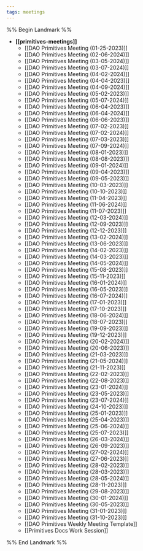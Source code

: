 ```yaml
---
tags: meetings
---
```

%% Begin Landmark %%
- **[[primitives-meetings]]**
  - [[DAO Primitives Meeting (01-25-2023)]]
  - [[DAO Primitives Meeting (02-06-2024)]]
  - [[DAO Primitives Meeting (03-05-2024)]]
  - [[DAO Primitives Meeting (03-07-2024)]]
  - [[DAO Primitives Meeting (04-02-2024)]]
  - [[DAO Primitives Meeting (04-04-2023)]]
  - [[DAO Primitives Meeting (04-09-2024)]]
  - [[DAO Primitives Meeting (05-02-2023)]]
  - [[DAO Primitives Meeting (05-07-2024)]]
  - [[DAO Primitives Meeting (06-04-2023)]]
  - [[DAO Primitives Meeting (06-04-2024)]]
  - [[DAO Primitives Meeting (06-06-2023)]]
  - [[DAO Primitives Meeting (07-02-2023)]]
  - [[DAO Primitives Meeting (07-02-2024)]]
  - [[DAO Primitives Meeting (07-03-2023)]]
  - [[DAO Primitives Meeting (07-09-2024)]]
  - [[DAO Primitives Meeting (08-01-2023)]]
  - [[DAO Primitives Meeting (08-08-2023)]]
  - [[DAO Primitives Meeting (09-01-2024)]]
  - [[DAO Primitives Meeting (09-04-2023)]]
  - [[DAO Primitives Meeting (09-05-2023)]]
  - [[DAO Primitives Meeting (10-03-2023)]]
  - [[DAO Primitives Meeting (10-10-2023)]]
  - [[DAO Primitives Meeting (11-04-2023)]]
  - [[DAO Primitives Meeting (11-06-2024)]]
  - [[DAO Primitives Meeting (11-07-2023)]]
  - [[DAO Primitives Meeting (12-03-2024)]]
  - [[DAO Primitives Meeting (12-09-2023)]]
  - [[DAO Primitives Meeting (12-12-2023)]]
  - [[DAO Primitives Meeting (13-02-2024)]]
  - [[DAO Primitives Meeting (13-06-2023)]]
  - [[DAO Primitives Meeting (14-02-2023)]]
  - [[DAO Primitives Meeting (14-03-2023)]]
  - [[DAO Primitives Meeting (14-05-2024)]]
  - [[DAO Primitives Meeting (15-08-2023)]]
  - [[DAO Primitives Meeting (15-11-2023)]]
  - [[DAO Primitives Meeting (16-01-2024)]]
  - [[DAO Primitives Meeting (16-05-2023)]]
  - [[DAO Primitives Meeting (16-07-2024)]]
  - [[DAO Primitives Meeting (17-01-2023)]]
  - [[DAO Primitives Meeting (17-10-2023)]]
  - [[DAO Primitives Meeting (18-06-2024)]]
  - [[DAO Primitives Meeting (18-07-2023)]]
  - [[DAO Primitives Meeting (19-09-2023)]]
  - [[DAO Primitives Meeting (19-12-2023)]]
  - [[DAO Primitives Meeting (20-02-2024)]]
  - [[DAO Primitives Meeting (20-06-2023)]]
  - [[DAO Primitives Meeting (21-03-2023)]]
  - [[DAO Primitives Meeting (21-05-2024)]]
  - [[DAO Primitives Meeting (21-11-2023)]]
  - [[DAO Primitives Meeting (22-02-2023)]]
  - [[DAO Primitives Meeting (22-08-2023)]]
  - [[DAO Primitives Meeting (23-01-2024)]]
  - [[DAO Primitives Meeting (23-05-2023)]]
  - [[DAO Primitives Meeting (23-07-2024)]]
  - [[DAO Primitives Meeting (24-10-2023)]]
  - [[DAO Primitives Meeting (25-01-2023)]]
  - [[DAO Primitives Meeting (25-04-2023)]]
  - [[DAO Primitives Meeting (25-06-2024)]]
  - [[DAO Primitives Meeting (25-07-2023)]]
  - [[DAO Primitives Meeting (26-03-2024)]]
  - [[DAO Primitives Meeting (26-09-2023)]]
  - [[DAO Primitives Meeting (27-02-2024)]]
  - [[DAO Primitives Meeting (27-06-2023)]]
  - [[DAO Primitives Meeting (28-02-2023)]]
  - [[DAO Primitives Meeting (28-03-2023)]]
  - [[DAO Primitives Meeting (28-05-2024)]]
  - [[DAO Primitives Meeting (28-11-2023)]]
  - [[DAO Primitives Meeting (29-08-2023)]]
  - [[DAO Primitives Meeting (30-01-2024)]]
  - [[DAO Primitives Meeting (30-05-2023)]]
  - [[DAO Primitives Meeting (31-01-2023)]]
  - [[DAO Primitives Meeting (31-10-2023)]]
  - [[DAO Primitives Weekly Meeting Template]]
  - [[Primitives Docs Work Session]]

%% End Landmark %%